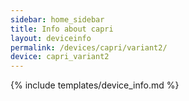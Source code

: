 ```yaml
---
sidebar: home_sidebar
title: Info about capri
layout: deviceinfo
permalink: /devices/capri/variant2/
device: capri_variant2
---
```

{% include templates/device_info.md %}
